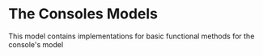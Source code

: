 # The Consoles Models
This model contains implementations for basic functional methods for the console's model